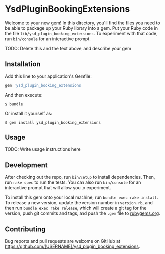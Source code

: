 # YsdPluginBookingExtensions

Welcome to your new gem! In this directory, you'll find the files you need to be able to package up your Ruby library into a gem. Put your Ruby code in the file `lib/ysd_plugin_booking_extensions`. To experiment with that code, run `bin/console` for an interactive prompt.

TODO: Delete this and the text above, and describe your gem

## Installation

Add this line to your application's Gemfile:

```ruby
gem 'ysd_plugin_booking_extensions'
```

And then execute:

    $ bundle

Or install it yourself as:

    $ gem install ysd_plugin_booking_extensions

## Usage

TODO: Write usage instructions here

## Development

After checking out the repo, run `bin/setup` to install dependencies. Then, run `rake spec` to run the tests. You can also run `bin/console` for an interactive prompt that will allow you to experiment.

To install this gem onto your local machine, run `bundle exec rake install`. To release a new version, update the version number in `version.rb`, and then run `bundle exec rake release`, which will create a git tag for the version, push git commits and tags, and push the `.gem` file to [rubygems.org](https://rubygems.org).

## Contributing

Bug reports and pull requests are welcome on GitHub at https://github.com/[USERNAME]/ysd_plugin_booking_extensions.
